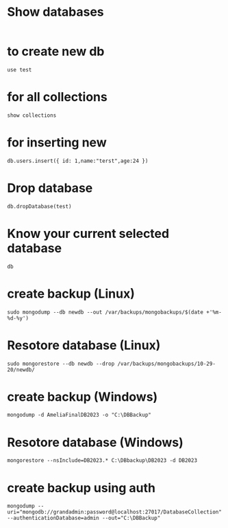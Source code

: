 #  Show databases
``` show databases 
```
# to create new db
```
use test
```
# for all collections
```
show collections
```
# for inserting new 
```
db.users.insert({ id: 1,name:"terst",age:24 })
```
# Drop database
```db.dropDatabase(test)  ```
# Know your current selected database
```
db
```
# create backup (Linux)
```
sudo mongodump --db newdb --out /var/backups/mongobackups/$(date +'%m-%d-%y')
```

# Resotore database (Linux)
```
sudo mongorestore --db newdb --drop /var/backups/mongobackups/10-29-20/newdb/
```
# create backup (Windows)
```
mongodump -d AmeliaFinalDB2023 -o "C:\DBBackup"
```
# Resotore database (Windows)

```
mongorestore --nsInclude=DB2023.* C:\DBbackup\DB2023 -d DB2023

```
# create backup using auth 
```
mongodump --uri="mongodb://grandadmin:password@localhost:27017/DatabaseCollection" --authenticationDatabase=admin --out="C:\DBBackup"
```


